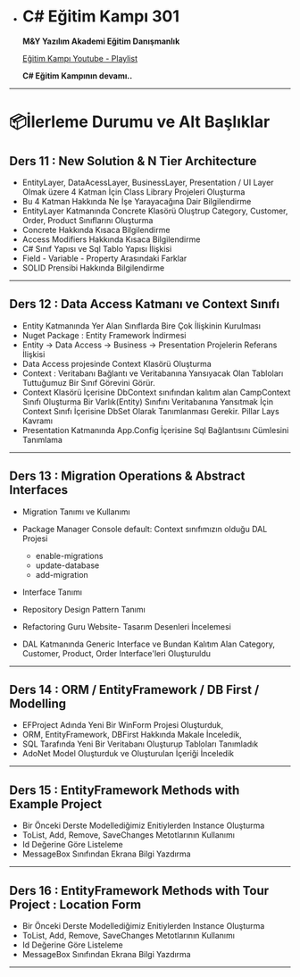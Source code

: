 - # C# Eğitim Kampı  301
  **M&Y Yazılım Akademi Eğitim Danışmanlık**

  [Eğitim Kampı Youtube - Playlist](https://www.youtube.com/playlist?list=PLKnjBHu2xXNPmFMvGKVHA_ijjrgUyNIXr)

  
  
  **C# Eğitim Kampının devamı..**
  
-----

# 📦İlerleme Durumu ve Alt Başlıklar


## **Ders 11 : New Solution & N Tier Architecture**

- EntityLayer, DataAcessLayer, BusinessLayer, Presentation / UI Layer Olmak üzere 4 Katman İçin Class Library Projeleri Oluşturma
- Bu 4 Katman Hakkında Ne İşe Yarayacağına Dair Bilgilendirme
- EntityLayer Katmanında Concrete Klasörü Oluştrup Category, Customer, Order, Product Sınıflarını Oluşturma
- Concrete Hakkında Kısaca Bilgilendirme
- Access Modifiers Hakkında Kısaca Bilgilendirme
- C# Sınıf Yapısı ve Sql Tablo Yapısı İlişkisi
- Field - Variable - Property Arasındaki Farklar
- SOLID Prensibi Hakkında Bilgilendirme

------

## **Ders 12 : Data Access Katmanı ve Context Sınıfı**

- Entity Katmanında Yer Alan Sınıflarda Bire Çok İlişkinin Kurulması
- Nuget Package : Entity Framework İndirmesi
- Entity -> Data Access -> Business -> Presentation Projelerin Referans İlişkisi
- Data Access projesinde Context Klasörü Oluşturma
- Context : Veritabanı Bağlantı ve Veritabanına Yansıyacak Olan Tabloları Tuttuğumuz Bir Sınıf Görevini Görür.
- Context Klasörü İçerisine DbContext sınıfından kalıtım alan CampContext Sınıfı Oluşturma
  Bir Varlık(Entity) Sınıfını Veritabanına Yansıtmak İçin Context Sınıfı İçerisine DbSet<ClassName> Olarak Tanımlanması Gerekir. Pillar Lays Kavramı
- Presentation Katmanında App.Config İçerisine Sql Bağlantısını Cümlesini Tanımlama

------

## **Ders 13 : Migration Operations & Abstract Interfaces**

- Migration Tanımı ve Kullanımı
- Package Manager Console default: Context sınıfımızın olduğu DAL Projesi
  - enable-migrations
  - update-database
  - add-migration

- Interface Tanımı
- Repository Design Pattern Tanımı
- Refactoring Guru Website- Tasarım Desenleri İncelemesi
- DAL Katmanında Generic Interface ve Bundan Kalıtım Alan Category, Customer, Product, Order Interface'leri Oluşturuldu

------

## **Ders 14 : ORM / EntityFramework / DB First / Modelling**

- EFProject Adında Yeni Bir WinForm Projesi Oluşturduk,
- ORM, EntityFramework, DBFirst Hakkında Makale İnceledik,
- SQL Tarafında Yeni Bir Veritabanı Oluşturup Tabloları Tanımladık
- AdoNet Model Oluşturduk ve Oluşturulan İçeriği İnceledik

------

## **Ders 15 : EntityFramework Methods with Example Project**

- Bir Önceki Derste Modellediğimiz Enitiylerden Instance Oluşturma
- ToList, Add, Remove, SaveChanges Metotlarının Kullanımı
- Id Değerine Göre Listeleme
- MessageBox Sınıfından Ekrana Bilgi Yazdırma

------

## **Ders 16 : EntityFramework Methods with Tour Project : Location Form**

- Bir Önceki Derste Modellediğimiz Enitiylerden Instance Oluşturma
- ToList, Add, Remove, SaveChanges Metotlarının Kullanımı
- Id Değerine Göre Listeleme
- MessageBox Sınıfından Ekrana Bilgi Yazdırma

------
